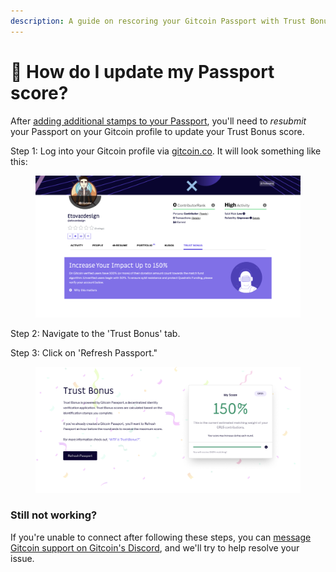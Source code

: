 ```yaml
---
description: A guide on rescoring your Gitcoin Passport with Trust Bonus.
---
```


# 🤔 How do I update my Passport score?

After [adding additional stamps to your Passport](../how-do-i-add-passport-stamps/), you'll need to _resubmit_ your Passport on your Gitcoin profile to update your Trust Bonus score.

Step 1: Log into your Gitcoin profile via [gitcoin.co](broken-reference). It will look something like this:

<figure><img src="../../.gitbook/assets/Screenshot 2022-09-07 at 17.57.55 (1).png" alt=""><figcaption></figcaption></figure>

Step 2: Navigate to the 'Trust Bonus' tab.&#x20;

Step 3: Click on 'Refresh Passport."

<figure><img src="../../.gitbook/assets/Screenshot 2022-09-07 at 18.03.44.png" alt=""><figcaption></figcaption></figure>

### Still not working?

If you're unable to connect after following these steps, you can [message Gitcoin support on Gitcoin's Discord](https://discord.gg/b5PEjyVFXT), and we'll try to help resolve your issue.
